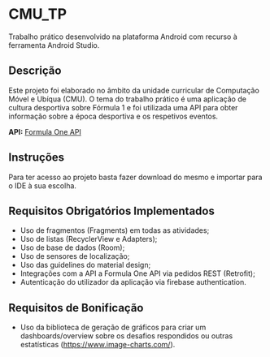 # CMU_TP
Trabalho prático desenvolvido na plataforma Android com recurso à ferramenta Android Studio.

## Descrição
Este projeto foi elaborado no âmbito da unidade curricular de Computação Móvel e Ubíqua (CMU).
O tema do trabalho prático é uma aplicação de cultura desportiva sobre Fórmula 1 e foi utilizada uma API para obter informação sobre a época desportiva e os respetivos eventos.

**API:** [Formula One API](https://documenter.getpostman.com/view/11586746/SztEa7bL#e0e771e8-f954-41b1-ae8d-cf04fbb8c7fa)


## Instruções

Para ter acesso ao projeto basta fazer download do mesmo e importar para o IDE à sua escolha.


## Requisitos Obrigatórios Implementados

* Uso de fragmentos (Fragments) em todas as atividades;
* Uso de listas (RecyclerView e Adapters);
* Uso de base de dados (Room);
* Uso de sensores de localização;
* Uso das guidelines do material design;
* Integrações com a API a Formula One API via pedidos REST (Retrofit);
* Autenticação do utilizador da aplicação via firebase authentication.

## Requisitos de Bonificação

* Uso da biblioteca de geração de gráficos para criar um dashboards/overview sobre os desafios respondidos ou outras estatísticas (https://www.image-charts.com/).

